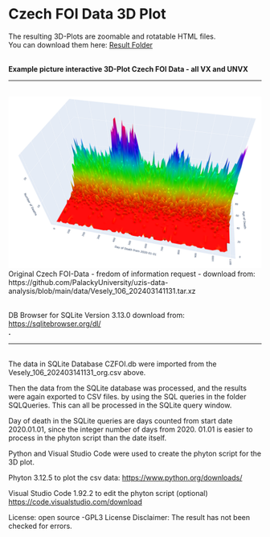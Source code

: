 

# Czech FOI Data 3D Plot 

The resulting 3D-Plots are  zoomable and rotatable HTML files. 
<br>You can download them here: [Result Folder](https://github.com/gitfrid/CzechFOI/tree/eec2d09b2b63c9c2f52d4e5a4ea79da2728db96e/3D%20Plot%20Results)

<br>**Example picture interactive 3D-Plot Czech FOI Data - all VX and UNVX**
<br>
_________________________________________
<br>
<img src="https://github.com/gitfrid/CzechFOI/blob/d6f3f69411efe25966cac1ad29dc1f34a268b596/3D%20Plot%20Results/Terra%203D%20Plot.png" width="600" height="auto">
<br>
Original Czech FOI-Data - fredom of information request - download from:
<br>https://github.com/PalackyUniversity/uzis-data-analysis/blob/main/data/Vesely_106_202403141131.tar.xz

<br>DB Browser for SQLite Version 3.13.0 download from:
<br>https://sqlitebrowser.org/dl/
<br>**.**
<br>
_________________________________________
<br>
The data in SQLite Database CZFOI.db were imported from the Vesely_106_202403141131_org.csv above.

Then the data from the SQLite database was processed, and the results were again exported to CSV files.
by using the SQL queries in the folder SQLQueries. This can all be processed in the SQLite query window.

Day of death in the SQLite queries are days counted from start date 2020.01.01,
since the integer number of days from 2020. 01.01 is easier to process in the phyton script than the date itself. 

Python and Visual Studio Code were used to create the phyton script for the 3D plot.

Phyton 3.12.5 to plot the csv data: 
https://www.python.org/downloads/

Visual Studio Code 1.92.2 to edit the phyton script (optional)
https://code.visualstudio.com/download

License: open source -GPL3 License
Disclaimer: The result has not been checked for errors.
